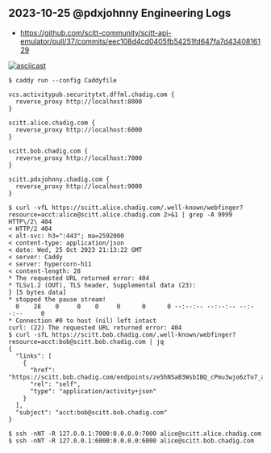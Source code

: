## 2023-10-25 @pdxjohnny Engineering Logs

- https://github.com/scitt-community/scitt-api-emulator/pull/37/commits/eec108d4cd0405fb54251fd647fa7d4340816129

[![asciicast](https://asciinema.org/a/617161.svg)](https://asciinema.org/a/617161)

```
$ caddy run --config Caddyfile
```

```caddyfile
vcs.activitypub.securitytxt.dffml.chadig.com {
  reverse_proxy http://localhost:8000
}

scitt.alice.chadig.com {
  reverse_proxy http://localhost:6000
}

scitt.bob.chadig.com {
  reverse_proxy http://localhost:7000
}

scitt.pdxjohnny.chadig.com {
  reverse_proxy http://localhost:9000
}
```

```console
$ curl -vfL https://scitt.alice.chadig.com/.well-known/webfinger?resource=acct:alice@scitt.alice.chadig.com 2>&1 | grep -A 9999 HTTP\/2\ 404
< HTTP/2 404
< alt-svc: h3=":443"; ma=2592000
< content-type: application/json
< date: Wed, 25 Oct 2023 21:13:22 GMT
< server: Caddy
< server: hypercorn-h11
< content-length: 28
* The requested URL returned error: 404
* TLSv1.2 (OUT), TLS header, Supplemental data (23):
} [5 bytes data]
* stopped the pause stream!
  0    28    0     0    0     0      0      0 --:--:-- --:--:-- --:--:--     0
* Connection #0 to host (nil) left intact
curl: (22) The requested URL returned error: 404
$ curl -sfL https://scitt.bob.chadig.com/.well-known/webfinger?resource=acct:bob@scitt.bob.chadig.com | jq
{
  "links": [
    {
      "href": "https://scitt.bob.chadig.com/endpoints/ze5hNSaB3WsbIBQ_cPmu3wjo6zTo7_amyhxbE3KDuj4",
      "rel": "self",
      "type": "application/activity+json"
    }
  ],
  "subject": "acct:bob@scitt.bob.chadig.com"
}
```


```console
$ ssh -nNT -R 127.0.0.1:7000:0.0.0.0:7000 alice@scitt.alice.chadig.com
$ ssh -nNT -R 127.0.0.1:6000:0.0.0.0:6000 alice@scitt.bob.chadig.com
```